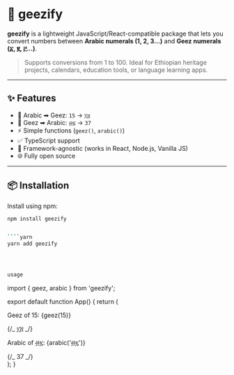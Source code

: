 # 🧮 geezify

**geezify** is a lightweight JavaScript/React-compatible package that lets you convert numbers between **Arabic numerals (1, 2, 3...)** and **Geez numerals (፩, ፪, ፫...)**.

> Supports conversions from 1 to 100. Ideal for Ethiopian heritage projects, calendars, education tools, or language learning apps.

---

## ✨ Features

- 🔁 Arabic ➡ Geez: `15` → `፲፭`
- 🔁 Geez ➡ Arabic: `፴፯` → `37`
- ⚡ Simple functions (`geez()`, `arabic()`)
- ✅ TypeScript support
- 🧩 Framework-agnostic (works in React, Node.js, Vanilla JS)
- 🌐 Fully open source

---

## 📦 Installation

Install using npm:

`````bash
npm install geezify


````yarn
yarn add geezify




usage


`````

import { geez, arabic } from 'geezify';

export default function App() {
return (

<div>
<p>Geez of 15: {geez(15)}</p> {/_ ፲፭ _/}
<p>Arabic of ፴፯: {arabic('፴፯')}</p> {/_ 37 _/}
</div>
);
}
